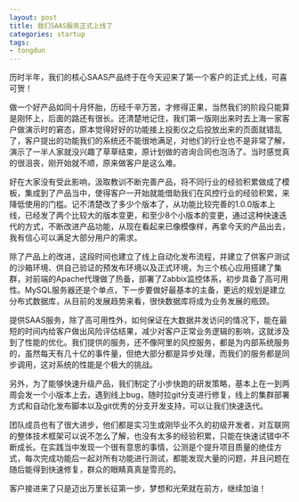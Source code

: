 ```yaml
---
layout: post
title: 我们SAAS服务正式上线了
categories: startup
tags: 
- tongdun
---
```


历时半年，我们的核心SAAS产品终于在今天迎来了第一个客户的正式上线，可喜可贺！

做一个好产品如同十月怀胎，历经千辛万苦，才修得正果，当然我们的阶段只能算是刚怀上，后面的路还有很长。还清楚地记住，我们第一版刚出来时去上海一家客户做演示时的窘态，原本觉得好好的功能接上投影仪之后投放出来的页面就错乱了，客户提出的功能我们的系统还不能很地满足，对他们的行业也不是非常了解，演示了一半人家就没兴趣了草草结束，原计划做的咨询合同也泡汤了。当时感觉真的很沮丧，刚开始就不顺，原来做客户是这么难。

好在大家没有受此影响，汲取教训不断完善产品，将不同行业的经验积累做成了模板，集成到了产品当中，使得客户一开始就能借助我们在风控行业的经验积累，来降低使用的门槛。记不清楚改了多少个版本了，从功能比较完善的1.0.0版本上线，已经发了两个比较大的版本变更，和至少8个小版本的变更，通过这种快速迭代的方式，不断改进产品功能，从现在看起来已像模像样，再拿今天的产品出去，我有信心可以满足大部分用户的需求。

除了产品上的改进，这段时间也建立了线上自动化发布流程，并建立了供客户测试的沙箱环境、供自己验证的预发布环境以及正式环境，为三个核心应用搭建了集群，对前端的Apache代理做了热备，部署了Zabbix监控体系，初步具备了高可用性。MySQL服务器还是个单点，下一步要做好最基本的主备，更远的规划是建立分布式数据库，从目前的发展趋势来看，很快数据库将成为业务发展的瓶颈。

提供SAAS服务，除了高可用性外，如何保证在大数据并发访问的情况下，能在最短的时间内给客户做出风险评估结果，减少对客户正常业务逻辑的影响，这就涉及到了性能的优化。我们提供的服务，还不像阿里的风控服务，都是为内部系统服务的，虽然每天有几十亿的事件量，但绝大部分都是异步处理，而我们的服务都是同步调用，这对系统的性能是个极大的挑战。

另外，为了能够快速升级产品，我们制定了小步快跑的研发策略，基本上在一到两周会发一个小版本上去，遇到线上bug，随时拉git分支进行修复，线上的集群部署方式和自动化发布脚本以及git优秀的分支开发支持，可以让我们快速迭代。

团队成员也有了很大进步，他们都是实习生或刚毕业不久的初级开发者，对互联网的整体技术框架可以说不怎么了解，也没有太多的经验积累，只能在快速试错中不断成长。在实践当中发现一个很有意思的事情，公测是个提升项目质量的绝佳方式，每次完成功能后一起对所有功能进行测试，都能发现大量的问题，并且问题在随后能得到快速修复，群众的眼睛真真是雪亮的。

客户接进来了只是迈出万里长征第一步，梦想和光荣就在前方，继续加油！